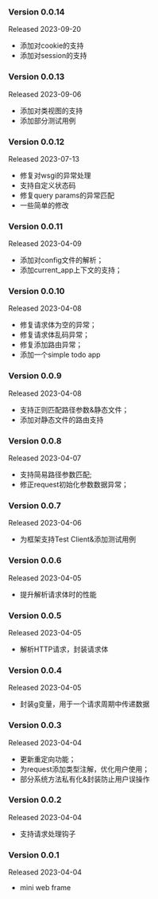 ### **Version 0.0.14**

Released 2023-09-20

- 添加对cookie的支持
- 添加对session的支持


### **Version 0.0.13**

Released 2023-09-06

- 添加对类视图的支持
- 添加部分测试用例


### **Version 0.0.12**

Released 2023-07-13

- 修复对wsgi的异常处理
- 支持自定义状态码
- 修复query params的异常匹配
- 一些简单的修改


### **Version 0.0.11**

Released 2023-04-09

- 添加对config文件的解析；
- 添加current_app上下文的支持；


### **Version 0.0.10**

Released 2023-04-08

- 修复请求体为空的异常；
- 修复请求体乱码异常；
- 修复添加路由异常；
- 添加一个simple todo app


### **Version 0.0.9**

Released 2023-04-08

- 支持正则匹配路径参数&静态文件；
- 添加对静态文件的路由支持


### **Version 0.0.8**

Released 2023-04-07

- 支持简易路径参数匹配;
- 修正request初始化参数数据异常；


### **Version 0.0.7**

Released 2023-04-06

- 为框架支持Test Client&添加测试用例


### **Version 0.0.6**

Released 2023-04-05

- 提升解析请求体时的性能


### **Version 0.0.5**

Released 2023-04-05

- 解析HTTP请求，封装请求体


### **Version 0.0.4**

Released 2023-04-05

- 封装g变量，用于一个请求周期中传递数据


### **Version 0.0.3**

Released 2023-04-04

- 更新重定向功能；
- 为request添加类型注解，优化用户使用；
- 部分系统方法私有化&封装防止用户误操作


### **Version 0.0.2**

Released 2023-04-04

- 支持请求处理钩子


### **Version 0.0.1**

Released 2023-04-04

- mini web frame